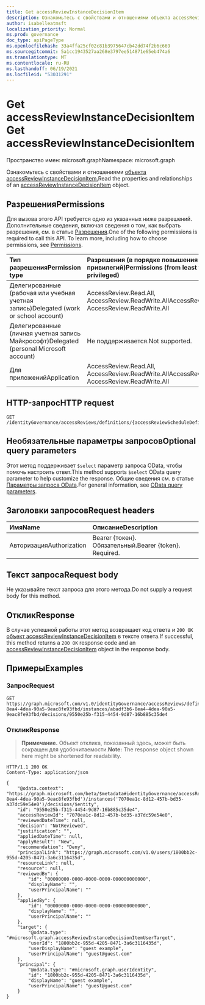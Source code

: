 ```yaml
---
title: Get accessReviewInstanceDecisionItem
description: Ознакомьтесь с свойствами и отношениями объекта accessReviewInstanceDecisionItem.
author: isabelleatmsft
localization_priority: Normal
ms.prod: governance
doc_type: apiPageType
ms.openlocfilehash: 33a4ffa25cf02c81b3975647cb42dd74f2b6c669
ms.sourcegitcommit: 5a1cc1943527aa268e3797ee514871e65eb474a6
ms.translationtype: MT
ms.contentlocale: ru-RU
ms.lasthandoff: 06/19/2021
ms.locfileid: "53031291"
---
```

# <a name="get-accessreviewinstancedecisionitem"></a><span data-ttu-id="2d24c-103">Get accessReviewInstanceDecisionItem</span><span class="sxs-lookup"><span data-stu-id="2d24c-103">Get accessReviewInstanceDecisionItem</span></span>
<span data-ttu-id="2d24c-104">Пространство имен: microsoft.graph</span><span class="sxs-lookup"><span data-stu-id="2d24c-104">Namespace: microsoft.graph</span></span>

<span data-ttu-id="2d24c-105">Ознакомьтесь с свойствами и отношениями [объекта accessReviewInstanceDecisionItem.](../resources/accessreviewinstancedecisionitem.md)</span><span class="sxs-lookup"><span data-stu-id="2d24c-105">Read the properties and relationships of an [accessReviewInstanceDecisionItem](../resources/accessreviewinstancedecisionitem.md) object.</span></span>

## <a name="permissions"></a><span data-ttu-id="2d24c-106">Разрешения</span><span class="sxs-lookup"><span data-stu-id="2d24c-106">Permissions</span></span>
<span data-ttu-id="2d24c-p101">Для вызова этого API требуется одно из указанных ниже разрешений. Дополнительные сведения, включая сведения о том, как выбрать разрешения, см. в статье [Разрешения](/graph/permissions-reference).</span><span class="sxs-lookup"><span data-stu-id="2d24c-p101">One of the following permissions is required to call this API. To learn more, including how to choose permissions, see [Permissions](/graph/permissions-reference).</span></span>

|<span data-ttu-id="2d24c-109">Тип разрешения</span><span class="sxs-lookup"><span data-stu-id="2d24c-109">Permission type</span></span>|<span data-ttu-id="2d24c-110">Разрешения (в порядке повышения привилегий)</span><span class="sxs-lookup"><span data-stu-id="2d24c-110">Permissions (from least to most privileged)</span></span>|
|:---|:---|
|<span data-ttu-id="2d24c-111">Делегированные (рабочая или учебная учетная запись)</span><span class="sxs-lookup"><span data-stu-id="2d24c-111">Delegated (work or school account)</span></span>|<span data-ttu-id="2d24c-112">AccessReview.Read.All, AccessReview.ReadWrite.All</span><span class="sxs-lookup"><span data-stu-id="2d24c-112">AccessReview.Read.All, AccessReview.ReadWrite.All</span></span>|
|<span data-ttu-id="2d24c-113">Делегированные (личная учетная запись Майкрософт)</span><span class="sxs-lookup"><span data-stu-id="2d24c-113">Delegated (personal Microsoft account)</span></span>|<span data-ttu-id="2d24c-114">Не поддерживается.</span><span class="sxs-lookup"><span data-stu-id="2d24c-114">Not supported.</span></span>|
|<span data-ttu-id="2d24c-115">Для приложений</span><span class="sxs-lookup"><span data-stu-id="2d24c-115">Application</span></span>|<span data-ttu-id="2d24c-116">AccessReview.Read.All, AccessReview.ReadWrite.All</span><span class="sxs-lookup"><span data-stu-id="2d24c-116">AccessReview.Read.All, AccessReview.ReadWrite.All</span></span>|

## <a name="http-request"></a><span data-ttu-id="2d24c-117">HTTP-запрос</span><span class="sxs-lookup"><span data-stu-id="2d24c-117">HTTP request</span></span>

<!-- {
  "blockType": "ignored"
}
-->
``` http
GET /identityGovernance/accessReviews/definitions/{accessReviewScheduleDefinitionId}/instances/{accessReviewInstanceId}/decisions/{accessReviewInstanceDecisionItemId}
```

## <a name="optional-query-parameters"></a><span data-ttu-id="2d24c-118">Необязательные параметры запросов</span><span class="sxs-lookup"><span data-stu-id="2d24c-118">Optional query parameters</span></span>
<span data-ttu-id="2d24c-119">Этот метод поддерживает `$select` параметр запроса OData, чтобы помочь настроить ответ.</span><span class="sxs-lookup"><span data-stu-id="2d24c-119">This method supports `$select` OData query parameter to help customize the response.</span></span> <span data-ttu-id="2d24c-120">Общие сведения см. в статье [Параметры запроса OData](/graph/query-parameters).</span><span class="sxs-lookup"><span data-stu-id="2d24c-120">For general information, see [OData query parameters](/graph/query-parameters).</span></span>

## <a name="request-headers"></a><span data-ttu-id="2d24c-121">Заголовки запросов</span><span class="sxs-lookup"><span data-stu-id="2d24c-121">Request headers</span></span>
|<span data-ttu-id="2d24c-122">Имя</span><span class="sxs-lookup"><span data-stu-id="2d24c-122">Name</span></span>|<span data-ttu-id="2d24c-123">Описание</span><span class="sxs-lookup"><span data-stu-id="2d24c-123">Description</span></span>|
|:---|:---|
|<span data-ttu-id="2d24c-124">Авторизация</span><span class="sxs-lookup"><span data-stu-id="2d24c-124">Authorization</span></span>|<span data-ttu-id="2d24c-p103">Bearer {токен}. Обязательный.</span><span class="sxs-lookup"><span data-stu-id="2d24c-p103">Bearer {token}. Required.</span></span>|

## <a name="request-body"></a><span data-ttu-id="2d24c-127">Текст запроса</span><span class="sxs-lookup"><span data-stu-id="2d24c-127">Request body</span></span>
<span data-ttu-id="2d24c-128">Не указывайте текст запроса для этого метода.</span><span class="sxs-lookup"><span data-stu-id="2d24c-128">Do not supply a request body for this method.</span></span>

## <a name="response"></a><span data-ttu-id="2d24c-129">Отклик</span><span class="sxs-lookup"><span data-stu-id="2d24c-129">Response</span></span>

<span data-ttu-id="2d24c-130">В случае успешной работы этот метод возвращает код ответа и `200 OK` [объект accessReviewInstanceDecisionItem](../resources/accessreviewinstancedecisionitem.md) в тексте ответа.</span><span class="sxs-lookup"><span data-stu-id="2d24c-130">If successful, this method returns a `200 OK` response code and an [accessReviewInstanceDecisionItem](../resources/accessreviewinstancedecisionitem.md) object in the response body.</span></span>

## <a name="examples"></a><span data-ttu-id="2d24c-131">Примеры</span><span class="sxs-lookup"><span data-stu-id="2d24c-131">Examples</span></span>

### <a name="request"></a><span data-ttu-id="2d24c-132">Запрос</span><span class="sxs-lookup"><span data-stu-id="2d24c-132">Request</span></span>
<!-- {
  "blockType": "request",
  "name": "get_accessreviewinstancedecisionitem"
}
-->
``` http
GET https://graph.microsoft.com/v1.0/identityGovernance/accessReviews/definitions/abadf3b6-8ea4-4dea-90a5-9eac8fe93fbd/instances/abadf3b6-8ea4-4dea-90a5-9eac8fe93fbd/decisions/9550e25b-f315-4454-9d87-16b885c35de4
```


### <a name="response"></a><span data-ttu-id="2d24c-133">Отклик</span><span class="sxs-lookup"><span data-stu-id="2d24c-133">Response</span></span>
><span data-ttu-id="2d24c-134">**Примечание.** Объект отклика, показанный здесь, может быть сокращен для удобочитаемости.</span><span class="sxs-lookup"><span data-stu-id="2d24c-134">**Note:** The response object shown here might be shortened for readability.</span></span>
<!-- {
  "blockType": "response",
  "truncated": true,
  "@odata.type": "microsoft.graph.accessReviewInstanceDecisionItem"
}
-->
``` http
HTTP/1.1 200 OK
Content-Type: application/json

{
    "@odata.context": "https://graph.microsoft.com/beta/$metadata#identityGovernance/accessReviews/definitions('abadf3b6-8ea4-4dea-90a5-9eac8fe93fbd')/instances('7070ea1c-8d12-457b-bd35-a37dc59e54e0')/decisions/$entity",
    "id": "9550e25b-f315-4454-9d87-16b885c35de4",
    "accessReviewId": "7070ea1c-8d12-457b-bd35-a37dc59e54e0",
    "reviewedDateTime": null,
    "decision": "NotReviewed",
    "justification": "",
    "appliedDateTime": null,
    "applyResult": "New",
    "recommendation": "Deny",
    "principalLink": "https://graph.microsoft.com/v1.0/users/1800bb2c-955d-4205-8471-3a6c3116435d",
    "resourceLink": null,
    "resource": null,
    "reviewedBy": {
        "id": "00000000-0000-0000-0000-000000000000",
        "displayName": "",
        "userPrincipalName": ""
    },
    "appliedBy": {
        "id": "00000000-0000-0000-0000-000000000000",
        "displayName": "",
        "userPrincipalName": ""
    },
    "target": {
        "@odata.type": "#microsoft.graph.accessReviewInstanceDecisionItemUserTarget",
        "userId": "1800bb2c-955d-4205-8471-3a6c3116435d",
        "userDisplayName": "guest example",
        "userPrincipalName": "guest@guest.com"
    },
    "principal": {
        "@odata.type": "#microsoft.graph.userIdentity",
        "id": "1800bb2c-955d-4205-8471-3a6c3116435d",
        "displayName": "guest example",
        "userPrincipalName": "guest@guest.com"
    }
}
```
